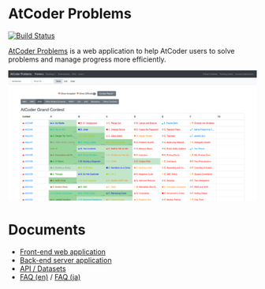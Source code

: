 # AtCoder Problems

[![Build Status](https://travis-ci.org/kenkoooo/AtCoderProblems.svg?branch=master)](https://travis-ci.org/kenkoooo/AtCoderProblems)

[AtCoder Problems](https://kenkoooo.com/atcoder/) is a web application to help AtCoder users to solve problems and manage progress more efficiently.

![screenshot](./screenshot.png)

# Documents
- [Front-end web application](./atcoder-problems-frontend/README.md)
- [Back-end server application](./atcoder-problems-backend/README.md)
- [API / Datasets](./doc/api.md)
- [FAQ (en)](./doc/faq_en.md) / [FAQ (ja)](./doc/faq_ja.md)
